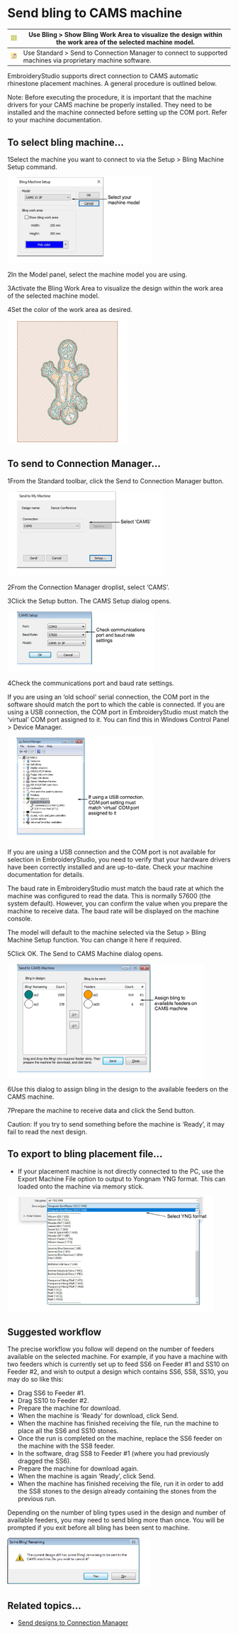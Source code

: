 # Send bling to CAMS machine

| ![ShowBlingWorkArea.png](assets/ShowBlingWorkArea.png)             | Use Bling > Show Bling Work Area to visualize the design within the work area of the selected machine model. |
| ------------------------------------------------------------------ | ------------------------------------------------------------------------------------------------------------ |
| ![SendToConnectionManager.png](assets/SendToConnectionManager.png) | Use Standard > Send to Connection Manager to connect to supported machines via proprietary machine software. |

EmbroideryStudio supports direct connection to CAMS automatic rhinestone placement machines. A general procedure is outlined below.

Note: Before executing the procedure, it is important that the machine drivers for your CAMS machine be properly installed. They need to be installed and the machine connected before setting up the COM port. Refer to your machine documentation.

## To select bling machine...

1Select the machine you want to connect to via the Setup > Bling Machine Setup command.

![BlingMachineSetup.png](assets/BlingMachineSetup.png)

2In the Model panel, select the machine model you are using.

3Activate the Bling Work Area to visualize the design within the work area of the selected machine model.

4Set the color of the work area as desired.

![BlingWorkArea.png](assets/BlingWorkArea.png)

## To send to Connection Manager...

1From the Standard toolbar, click the Send to Connection Manager button.

![SendToMyMachineCAMS.png](assets/SendToMyMachineCAMS.png)

2From the Connection Manager droplist, select ‘CAMS’.

3Click the Setup button. The CAMS Setup dialog opens.

![CAMSSetup.png](assets/CAMSSetup.png)

4Check the communications port and baud rate settings.

If you are using an ‘old school’ serial connection, the COM port in the software should match the port to which the cable is connected. If you are using a USB connection, the COM port in EmbroideryStudio must match the ‘virtual’ COM port assigned to it. You can find this in Windows Control Panel > Device Manager.

![DeviceManager.png](assets/DeviceManager.png)

If you are using a USB connection and the COM port is not available for selection in EmbroideryStudio, you need to verify that your hardware drivers have been correctly installed and are up-to-date. Check your machine documentation for details.

The baud rate in EmbroideryStudio must match the baud rate at which the machine was configured to read the data. This is normally 57600 (the system default). However, you can confirm the value when you prepare the machine to receive data. The baud rate will be displayed on the machine console.

The model will default to the machine selected via the Setup > Bling Machine Setup function. You can change it here if required.

5Click OK. The Send to CAMS Machine dialog opens.

![SendToCAMSMachine.png](assets/SendToCAMSMachine.png)

6Use this dialog to assign bling in the design to the available feeders on the CAMS machine.

7Prepare the machine to receive data and click the Send button.

Caution: If you try to send something before the machine is ‘Ready’, it may fail to read the next design.

## To export to bling placement file...

- If your placement machine is not directly connected to the PC, use the Export Machine File option to output to Yongnam YNG format. This can loaded onto the machine via memory stick.

![ExportMachineFileYNG.png](assets/ExportMachineFileYNG.png)

## Suggested workflow

The precise workflow you follow will depend on the number of feeders available on the selected machine. For example, if you have a machine with two feeders which is currently set up to feed SS6 on Feeder #1 and SS10 on Feeder #2, and wish to output a design which contains SS6, SS8, SS10, you may do so like this:

- Drag SS6 to Feeder #1.
- Drag SS10 to Feeder #2.
- Prepare the machine for download.
- When the machine is ‘Ready’ for download, click Send.
- When the machine has finished receiving the file, run the machine to place all the SS6 and SS10 stones.
- Once the run is completed on the machine, replace the SS6 feeder on the machine with the SS8 feeder.
- In the software, drag SS8 to Feeder #1 (where you had previously dragged the SS6).
- Prepare the machine for download again.
- When the machine is again ‘Ready’, click Send.
- When the machine has finished receiving the file, run it in order to add the SS8 stones to the design already containing the stones from the previous run.

Depending on the number of bling types used in the design and number of available feeders, you may need to send bling more than once. You will be prompted if you exit before all bling has been sent to machine.

![SomeBlingRemaining.png](assets/SomeBlingRemaining.png)

## Related topics...

- [Send designs to Connection Manager](../../Production/output/Send_designs_to_Connection_Manager)
